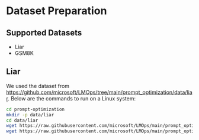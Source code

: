 # Dataset Preparation

## Supported Datasets
- Liar
- GSM8K

## Liar
We used the dataset from https://github.com/microsoft/LMOps/tree/main/prompt_optimization/data/liar. Below are the commands to run on a Linux system:
```bash
cd prompt-optimization
mkdir -p data/liar
cd data/liar
wget https://raw.githubusercontent.com/microsoft/LMOps/main/prompt_optimization/data/liar/train.jsonl
wget https://raw.githubusercontent.com/microsoft/LMOps/main/prompt_optimization/data/liar/test.jsonl
```